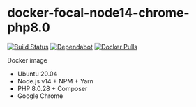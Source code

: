 # docker-focal-node14-chrome-php8.0

[![Build Status](https://github.com/vintagesucks/docker-focal-node14-chrome-php8.0/workflows/Build/badge.svg)](https://github.com/vintagesucks/docker-focal-node14-chrome-php8.0/actions) [![Dependabot](https://badgen.net/badge/Dependabot/enabled/green?icon=dependabot)](https://dependabot.com/) [![Docker Pulls](https://img.shields.io/docker/pulls/vintagesucks/docker-focal-node14-chrome-php8.0.svg)](https://hub.docker.com/r/vintagesucks/docker-focal-node14-chrome-php8.0/)

Docker image
* Ubuntu 20.04
* Node.js v14 + NPM + Yarn
* PHP 8.0.28 + Composer
* Google Chrome
